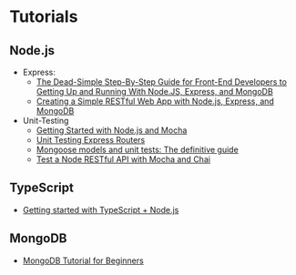 # Tutorials

## Node.js
* Express:
  * [The Dead-Simple Step-By-Step Guide for Front-End Developers to Getting Up and Running With Node.JS, Express, and MongoDB](https://closebrace.com/tutorials/2017-03-02/the-dead-simple-step-by-step-guide-for-front-end-developers-to-getting-up-and-running-with-nodejs-express-and-mongodb)
  * [Creating a Simple RESTful Web App with Node.js, Express, and MongoDB](https://closebrace.com/tutorials/2017-03-02/creating-a-simple-restful-web-app-with-nodejs-express-and-mongodb)
* Unit-Testing
  * [Getting Started with Node.js and Mocha](https://semaphoreci.com/community/tutorials/getting-started-with-node-js-and-mocha)
  * [Unit Testing Express Routers](http://evanshortiss.com/development/javascript/2016/04/15/express-testing-using-ioc.html)
  * [Mongoose models and unit tests: The definitive guide](https://codeutopia.net/blog/2016/06/10/mongoose-models-and-unit-tests-the-definitive-guide/)
  * [Test a Node RESTful API with Mocha and Chai](https://scotch.io/tutorials/test-a-node-restful-api-with-mocha-and-chai)

## TypeScript
* [Getting started with TypeScript + Node.js](https://blog.risingstack.com/building-a-node-js-app-with-typescript-tutorial/)


## MongoDB
* [ MongoDB Tutorial for Beginners ](https://www.guru99.com/mongodb-tutorials.html)

